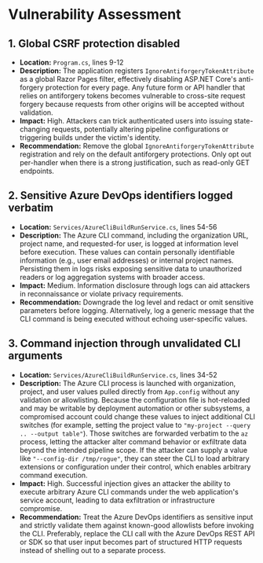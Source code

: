 # Vulnerability Assessment

## 1. Global CSRF protection disabled
- **Location:** `Program.cs`, lines 9-12
- **Description:** The application registers `IgnoreAntiforgeryTokenAttribute` as a global Razor Pages filter, effectively disabling ASP.NET Core's anti-forgery protection for every page. Any future form or API handler that relies on antiforgery tokens becomes vulnerable to cross-site request forgery because requests from other origins will be accepted without validation.
- **Impact:** High. Attackers can trick authenticated users into issuing state-changing requests, potentially altering pipeline configurations or triggering builds under the victim's identity.
- **Recommendation:** Remove the global `IgnoreAntiforgeryTokenAttribute` registration and rely on the default antiforgery protections. Only opt out per-handler when there is a strong justification, such as read-only GET endpoints.

## 2. Sensitive Azure DevOps identifiers logged verbatim
- **Location:** `Services/AzureCliBuildRunService.cs`, lines 54-56
- **Description:** The Azure CLI command, including the organization URL, project name, and requested-for user, is logged at information level before execution. These values can contain personally identifiable information (e.g., user email addresses) or internal project names. Persisting them in logs risks exposing sensitive data to unauthorized readers or log aggregation systems with broader access.
- **Impact:** Medium. Information disclosure through logs can aid attackers in reconnaissance or violate privacy requirements.
- **Recommendation:** Downgrade the log level and redact or omit sensitive parameters before logging. Alternatively, log a generic message that the CLI command is being executed without echoing user-specific values.

## 3. Command injection through unvalidated CLI arguments
- **Location:** `Services/AzureCliBuildRunService.cs`, lines 34-52
- **Description:** The Azure CLI process is launched with organization, project, and user values pulled directly from `App.config` without any validation or allowlisting. Because the configuration file is hot-reloaded and may be writable by deployment automation or other subsystems, a compromised account could change these values to inject additional CLI switches (for example, setting the project value to `"my-project --query .. --output table"`). Those switches are forwarded verbatim to the `az` process, letting the attacker alter command behavior or exfiltrate data beyond the intended pipeline scope. If the attacker can supply a value like `"--config-dir /tmp/rogue"`, they can steer the CLI to load arbitrary extensions or configuration under their control, which enables arbitrary command execution.
- **Impact:** High. Successful injection gives an attacker the ability to execute arbitrary Azure CLI commands under the web application's service account, leading to data exfiltration or infrastructure compromise.
- **Recommendation:** Treat the Azure DevOps identifiers as sensitive input and strictly validate them against known-good allowlists before invoking the CLI. Preferably, replace the CLI call with the Azure DevOps REST API or SDK so that user input becomes part of structured HTTP requests instead of shelling out to a separate process.

